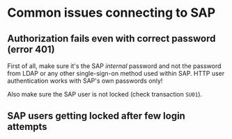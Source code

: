 # Common issues connecting to SAP

## Authorization fails even with correct password (error 401)

First of all, make sure it's the SAP _internal_ password and not the password from LDAP or any other single-sign-on method used within SAP. HTTP user authentication works with SAP's own passwords only!

Also make sure the SAP user is not locked (check transaction `SU01`). 

## SAP users getting locked after few login attempts